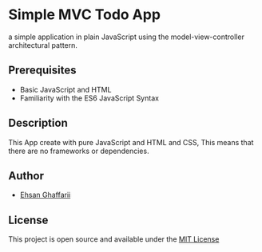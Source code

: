 # Simple MVC Todo App

a simple application in plain JavaScript using the model-view-controller architectural pattern.

## Prerequisites

- Basic JavaScript and HTML
- Familiarity with the ES6 JavaScript Syntax

## Description

This App create with pure JavaScript and HTML and CSS, This means that there are no frameworks or dependencies.

## Author

- [Ehsan Ghaffarii](https://ehsanghaffarii.ir)

## License

This project is open source and available under the [MIT License](LICENSE)
